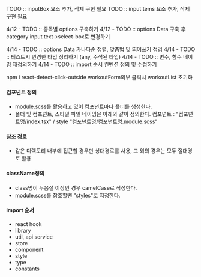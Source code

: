 TODO :: inputBox 요소 추가, 삭제 구현 필요
TODO :: inputItems 요소 추가, 삭제 구현 필요

4/12 - TODO :: 종목별 options 구축하기
4/12 - TODO :: options Data 구축 후 category input text->select-box로 변경하기

4/14 - TODO :: options Data 가나다순 정렬, 맞춤법 및 띄어쓰기 점검
4/14 - TODO :: 테스트시 변경한 타입 정리하기 (any, 주석된 타입)
4/14 - TODO :: 변수, 함수 네이밍 재정의하기
4/14 - TODO :: import 순서 컨벤션 정의 및 수정하기

npm i react-detect-click-outside workoutForm외부 클릭시 workoutList 초기화

#### 컴포넌트 정의

- module.scss를 활용하고 있어 컴포넌트마다 폴더를 생성한다.
- 폴더 및 컴포넌트, 스타일 파일 네이밍은 아래와 같이 정의한다.
  컴포넌트 : "컴포넌트명/index.tsx" / style "컴포넌트명/컴포넌트명.module.scss"

#### 참조 경로

- 같은 디렉토리 내부에 접근할 경우만 상대경로를 사용, 그 외의 경우는 모두 절대경로 활용

#### className정의

- class명이 두음절 이상인 경우 camelCase로 작성한다.
- module.scss를 참조할땐 "styles"로 지정한다.

#### import 순서

- react hook
- library
- util, api service
- store
- component
- style
- type
- constants
